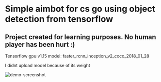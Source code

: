 # Simple aimbot for cs go using object detection from tensorflow

## Project created for learning purposes. No human player has been hurt :)

Tensorflow gpu v1.15
model: faster_rcnn_inception_v2_coco_2018_01_28

I didnt upload model because of its weight

![demo-screenshot](https://github.com/Patryk-Rozwadowski/tesnorflow_csgo_aimbot/blob/master/ss_demo.png)
